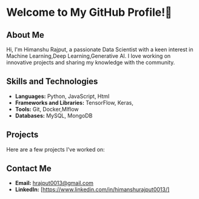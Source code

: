  # Welcome to My GitHub Profile!👋

## About Me
Hi, I'm Himanshu Rajput, a passionate Data Scientist with a keen interest in Machine Learning,Deep Learning,Generative AI. I love working on innovative projects and sharing my knowledge with the community.

## Skills and Technologies
- **Languages:** Python, JavaScript, Html
- **Frameworks and Libraries:** TensorFlow, Keras,
- **Tools:** Git, Docker,Mlflow
- **Databases:** MySQL, MongoDB

## Projects
Here are a few projects I've worked on:

## Contact Me
- **Email:** hrajput0013@gmail.com
- **LinkedIn:** [https://www.linkedin.com/in/himanshurajput0013/]



